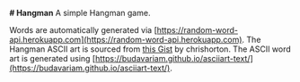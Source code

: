 **# Hangman**
A simple Hangman game. 

Words are automatically generated via [https://random-word-api.herokuapp.com](https://random-word-api.herokuapp.com).
The Hangman ASCII art is sourced from [this Gist](https://gist.github.com/chrishorton/8510732aa9a80a03c829b09f12e20d9c) by chrishorton.
The ASCII word art is generated using [https://budavariam.github.io/asciiart-text/](https://budavariam.github.io/asciiart-text/).
